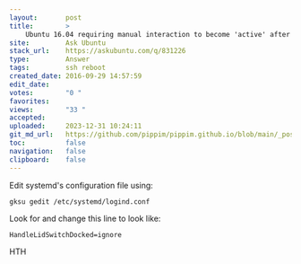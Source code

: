 ```yaml
---
layout:       post
title:        >
    Ubuntu 16.04 requiring manual interaction to become 'active' after reboot?
site:         Ask Ubuntu
stack_url:    https://askubuntu.com/q/831226
type:         Answer
tags:         ssh reboot
created_date: 2016-09-29 14:57:59
edit_date:    
votes:        "0 "
favorites:    
views:        "33 "
accepted:     
uploaded:     2023-12-31 10:24:11
git_md_url:   https://github.com/pippim/pippim.github.io/blob/main/_posts/2016/2016-09-29-Ubuntu-16.04-requiring-manual-interaction-to-become-_active_-after-reboot_.md
toc:          false
navigation:   false
clipboard:    false
---
```


Edit systemd's configuration file using:

``` 
gksu gedit /etc/systemd/logind.conf
```

Look for and change this line to look like:

``` 
HandleLidSwitchDocked=ignore
```

HTH
